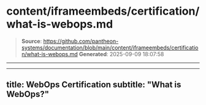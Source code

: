 # content/iframeembeds/certification/what-is-webops.md

> **Source**: https://github.com/pantheon-systems/documentation/blob/main/content/iframeembeds/certification/what-is-webops.md
> **Generated**: 2025-09-09 18:07:58

---

---
title: WebOps Certification
subtitle: "What is WebOps?"
---

<Partial file="certification-guide/what-is-webops.md" />
